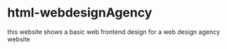 # html-webdesignAgency
this website shows a basic web frontend design for a web design agency website
